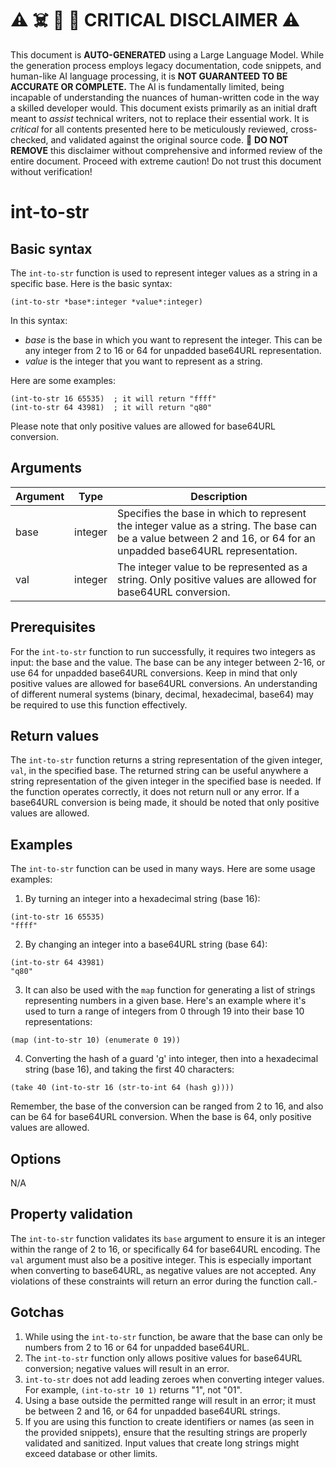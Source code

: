 
# ⚠️ ☠️ 🔮 🤖 CRITICAL DISCLAIMER ⚠️

 
This document is **AUTO-GENERATED** using a Large Language Model. While the generation process employs legacy documentation, code snippets, and human-like AI language processing, it is **NOT GUARANTEED TO BE ACCURATE OR COMPLETE.** The AI is fundamentally limited, being incapable of understanding the nuances of human-written code in the way a skilled developer would. This document exists primarily as an initial draft meant to *assist* technical writers, not to replace their essential work. It is *critical* for all contents presented here to be meticulously reviewed, cross-checked, and validated against the original source code. 🚫 **DO NOT REMOVE** this disclaimer without comprehensive and informed review of the entire document. Proceed with extreme caution! Do not trust this document without verification!

# int-to-str

## Basic syntax

The `int-to-str` function is used to represent integer values as a string in a specific base. Here is the basic syntax:

```pact
(int-to-str *base*:integer *value*:integer)
```

In this syntax:

- *base* is the base in which you want to represent the integer. This can be any integer from 2 to 16 or 64 for unpadded base64URL representation.
- *value* is the integer that you want to represent as a string.

Here are some examples:

```pact
(int-to-str 16 65535)  ; it will return "ffff"
(int-to-str 64 43981)  ; it will return "q80"
```

Please note that only positive values are allowed for base64URL conversion.

## Arguments

| Argument | Type | Description |
| --- | --- | --- |
| base | integer | Specifies the base in which to represent the integer value as a string. The base can be a value between 2 and 16, or 64 for an unpadded base64URL representation. |
| val | integer | The integer value to be represented as a string. Only positive values are allowed for base64URL conversion. |

## Prerequisites

For the `int-to-str` function to run successfully, it requires two integers as input: the base and the value. The base can be any integer between 2-16, or use 64 for unpadded base64URL conversions. Keep in mind that only positive values are allowed for base64URL conversions. An understanding of different numeral systems (binary, decimal, hexadecimal, base64) may be required to use this function effectively.

## Return values

The `int-to-str` function returns a string representation of the given integer, `val`, in the specified base. The returned string can be useful anywhere a string representation of the given integer in the specified base is needed. If the function operates correctly, it does not return null or any error. If a base64URL conversion is being made, it should be noted that only positive values are allowed.

## Examples

The `int-to-str` function can be used in many ways. Here are some usage examples:

1. By turning an integer into a hexadecimal string (base 16):

```pact
(int-to-str 16 65535)
"ffff"
```

2. By changing an integer into a base64URL string (base 64):

```pact
(int-to-str 64 43981)
"q80"
```

3. It can also be used with the `map` function for generating a list of strings representing numbers in a given base. Here's an example where it's used to turn a range of integers from 0 through 19 into their base 10 representations:

```pact
(map (int-to-str 10) (enumerate 0 19))
```

4. Converting the hash of a guard 'g' into integer, then into a hexadecimal string (base 16), and taking the first 40 characters:

```pact
(take 40 (int-to-str 16 (str-to-int 64 (hash g))))
```

Remember, the base of the conversion can be ranged from 2 to 16, and also can be 64 for base64URL conversion. When the base is 64, only positive values are allowed.

## Options

N/A

## Property validation

The `int-to-str` function validates its `base` argument to ensure it is an integer within the range of 2 to 16, or specifically 64 for base64URL encoding. The `val` argument must also be a positive integer. This is especially important when converting to base64URL, as negative values are not accepted. Any violations of these constraints will return an error during the function call.-


## Gotchas

1. While using the `int-to-str` function, be aware that the base can only be numbers from 2 to 16 or 64 for unpadded base64URL.
2. The `int-to-str` function only allows positive values for base64URL conversion; negative values will result in an error.
3. `int-to-str` does not add leading zeroes when converting integer values. For example, `(int-to-str 10 1)` returns "1", not "01".
4. Using a base outside the permitted range will result in an error; it must be between 2 and 16, or 64 for unpadded base64URL strings.
5. If you are using this function to create identifiers or names (as seen in the provided snippets), ensure that the resulting strings are properly validated and sanitized. Input values that create long strings might exceed database or other limits.

